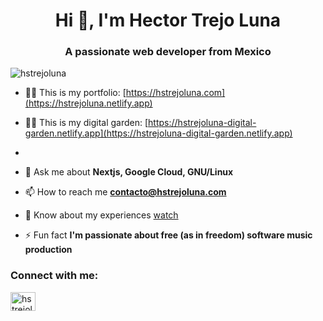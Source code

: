 <h1 align="center">Hi 👋, I'm Hector Trejo Luna</h1>
<h3 align="center">A passionate web developer from Mexico</h3>

<p align="left"> <img src="https://komarev.com/ghpvc/?username=hstrejoluna&label=Profile%20views&color=0e75b6&style=flat-square" alt="hstrejoluna" /> </p>



- 👨‍💻 This is my portfolio: [https://hstrejoluna.com](https://hstrejoluna.netlify.app)
- 👨‍💻 This is my digital garden: [https://hstrejoluna-digital-garden.netlify.app](https://hstrejoluna-digital-garden.netlify.app)
- 

- 💬 Ask me about **Nextjs, Google Cloud, GNU/Linux**

- 📫 How to reach me **contacto@hstrejoluna.com**

- 📄 Know about my experiences [watch](https://docs.google.com/document/d/1X5a1AVT0OcHVyfEVWkzGJr3DCmmZeoHuVrpLKSCmhyw/edit?usp=sharing)

- ⚡ Fun fact **I'm passionate about free (as in freedom) software music production**

<h3 align="left">Connect with me:</h3>
<p align="left">
<a href="https://linkedin.com/in/hstrejoluna" target="blank"><img align="center" src="https://raw.githubusercontent.com/rahuldkjain/github-profile-readme-generator/master/src/images/icons/Social/linked-in-alt.svg" alt="hstrejoluna" height="30" width="40" /></a>
</p>
